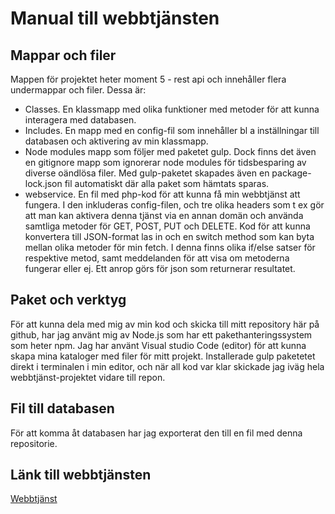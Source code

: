 # Manual till webbtjänsten

## Mappar och filer
Mappen för projektet heter moment 5 - rest api och innehåller flera undermappar och filer. Dessa är:

- Classes. En klassmapp med olika funktioner med metoder för att kunna interagera med databasen. 
- Includes. En mapp med en config-fil som innehåller bl a inställningar till databasen och aktivering av min klassmapp.
- Node modules mapp som följer med paketet gulp. Dock finns det även en gitignore mapp som ignorerar node modules för 
tidsbesparing av diverse oändlösa filer. Med gulp-paketet skapades även en package-lock.json fil automatiskt där alla paket 
som hämtats sparas.
- webservice. En fil med php-kod för att kunna få min webbtjänst att fungera. I den inkluderas config-filen, 
och tre olika headers som t ex gör att man kan aktivera denna tjänst via en annan domän och använda samtliga metoder för GET,
POST, PUT och DELETE. Kod för att kunna konvertera till JSON-format las in och en switch method som kan byta mellan olika 
metoder för min fetch. I denna finns olika if/else satser för respektive metod, samt meddelanden för att visa om metoderna
fungerar eller ej. Ett anrop görs för json som returnerar resultatet.

## Paket och verktyg

För att kunna dela med mig av min kod och skicka till mitt repository här på github, har jag använt mig av Node.js som har ett 
pakethanteringssystem som heter npm. Jag har använt Visual studio Code (editor) för att kunna skapa mina kataloger 
med filer för mitt projekt. Installerade gulp paketetet direkt i terminalen i min editor, och när all kod var klar skickade jag 
iväg hela webbtjänst-projektet vidare till repon.

## Fil till databasen

För att komma åt databasen har jag exporterat den till en fil med denna repositorie.

## Länk till webbtjänsten

[Webbtjänst]()